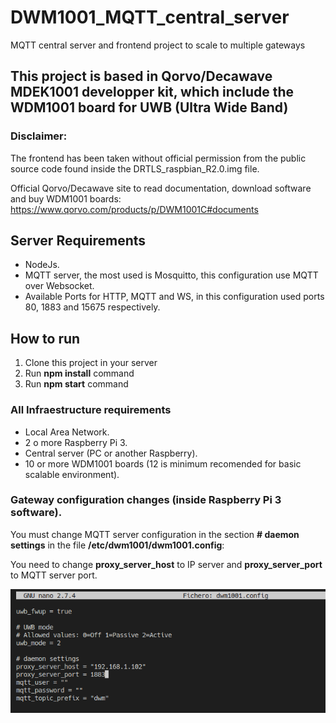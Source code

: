 # DWM1001_MQTT_central_server
MQTT central server and frontend project to scale to multiple gateways

## This project is based in Qorvo/Decawave MDEK1001 developper kit, which include the WDM1001 board for UWB (Ultra Wide Band)

### Disclaimer: 
The frontend has been taken without official permission from the public source code found inside the DRTLS_raspbian_R2.0.img file.

Official Qorvo/Decawave site to read documentation, download software and buy WDM1001 boards:
https://www.qorvo.com/products/p/DWM1001C#documents

## Server Requirements

- NodeJs.
- MQTT server, the most used is Mosquitto, this configuration use MQTT over Websocket.
- Available Ports for HTTP, MQTT and WS, in this configuration used ports 80, 1883 and 15675 respectively.

## How to run

1) Clone this project in your server
2) Run **npm install** command
3) Run **npm start** command

### All Infraestructure requirements

- Local Area Network.
- 2 o more Raspberry Pi 3.
- Central server (PC or another Raspberry).
- 10 or more WDM1001 boards (12 is minimum recomended for basic scalable environment).

### Gateway configuration changes (inside Raspberry Pi 3 software). 

You must change MQTT server configuration in the section **# daemon settings** in the file **/etc/dwm1001/dwm1001.config**:

You need to change **proxy_server_host** to IP server and **proxy_server_port** to MQTT server port.

[![Example configuration file](https://raw.githubusercontent.com/pablotoledom/DWM1001_MQTT_central_server/main/assets/dwm1001_config.png)](https://raw.githubusercontent.com/pablotoledom/DWM1001_MQTT_central_server/main/assets/dwm1001_config.png)